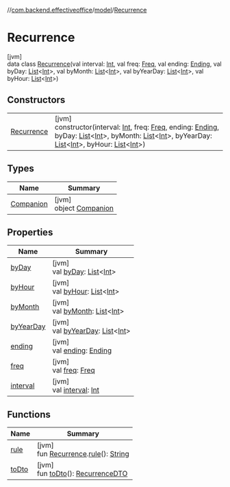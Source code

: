 //[com.backend.effectiveoffice](../../../index.md)/[model](../index.md)/[Recurrence](index.md)

# Recurrence

[jvm]\
data class [Recurrence](index.md)(val interval: [Int](https://kotlinlang.org/api/latest/jvm/stdlib/kotlin/-int/index.html), val freq: [Freq](../-freq/index.md), val ending: [Ending](../-ending/index.md), val byDay: [List](https://kotlinlang.org/api/latest/jvm/stdlib/kotlin.collections/-list/index.html)&lt;[Int](https://kotlinlang.org/api/latest/jvm/stdlib/kotlin/-int/index.html)&gt;, val byMonth: [List](https://kotlinlang.org/api/latest/jvm/stdlib/kotlin.collections/-list/index.html)&lt;[Int](https://kotlinlang.org/api/latest/jvm/stdlib/kotlin/-int/index.html)&gt;, val byYearDay: [List](https://kotlinlang.org/api/latest/jvm/stdlib/kotlin.collections/-list/index.html)&lt;[Int](https://kotlinlang.org/api/latest/jvm/stdlib/kotlin/-int/index.html)&gt;, val byHour: [List](https://kotlinlang.org/api/latest/jvm/stdlib/kotlin.collections/-list/index.html)&lt;[Int](https://kotlinlang.org/api/latest/jvm/stdlib/kotlin/-int/index.html)&gt;)

## Constructors

| | |
|---|---|
| [Recurrence](-recurrence.md) | [jvm]<br>constructor(interval: [Int](https://kotlinlang.org/api/latest/jvm/stdlib/kotlin/-int/index.html), freq: [Freq](../-freq/index.md), ending: [Ending](../-ending/index.md), byDay: [List](https://kotlinlang.org/api/latest/jvm/stdlib/kotlin.collections/-list/index.html)&lt;[Int](https://kotlinlang.org/api/latest/jvm/stdlib/kotlin/-int/index.html)&gt;, byMonth: [List](https://kotlinlang.org/api/latest/jvm/stdlib/kotlin.collections/-list/index.html)&lt;[Int](https://kotlinlang.org/api/latest/jvm/stdlib/kotlin/-int/index.html)&gt;, byYearDay: [List](https://kotlinlang.org/api/latest/jvm/stdlib/kotlin.collections/-list/index.html)&lt;[Int](https://kotlinlang.org/api/latest/jvm/stdlib/kotlin/-int/index.html)&gt;, byHour: [List](https://kotlinlang.org/api/latest/jvm/stdlib/kotlin.collections/-list/index.html)&lt;[Int](https://kotlinlang.org/api/latest/jvm/stdlib/kotlin/-int/index.html)&gt;) |

## Types

| Name | Summary |
|---|---|
| [Companion](-companion/index.md) | [jvm]<br>object [Companion](-companion/index.md) |

## Properties

| Name | Summary |
|---|---|
| [byDay](by-day.md) | [jvm]<br>val [byDay](by-day.md): [List](https://kotlinlang.org/api/latest/jvm/stdlib/kotlin.collections/-list/index.html)&lt;[Int](https://kotlinlang.org/api/latest/jvm/stdlib/kotlin/-int/index.html)&gt; |
| [byHour](by-hour.md) | [jvm]<br>val [byHour](by-hour.md): [List](https://kotlinlang.org/api/latest/jvm/stdlib/kotlin.collections/-list/index.html)&lt;[Int](https://kotlinlang.org/api/latest/jvm/stdlib/kotlin/-int/index.html)&gt; |
| [byMonth](by-month.md) | [jvm]<br>val [byMonth](by-month.md): [List](https://kotlinlang.org/api/latest/jvm/stdlib/kotlin.collections/-list/index.html)&lt;[Int](https://kotlinlang.org/api/latest/jvm/stdlib/kotlin/-int/index.html)&gt; |
| [byYearDay](by-year-day.md) | [jvm]<br>val [byYearDay](by-year-day.md): [List](https://kotlinlang.org/api/latest/jvm/stdlib/kotlin.collections/-list/index.html)&lt;[Int](https://kotlinlang.org/api/latest/jvm/stdlib/kotlin/-int/index.html)&gt; |
| [ending](ending.md) | [jvm]<br>val [ending](ending.md): [Ending](../-ending/index.md) |
| [freq](freq.md) | [jvm]<br>val [freq](freq.md): [Freq](../-freq/index.md) |
| [interval](interval.md) | [jvm]<br>val [interval](interval.md): [Int](https://kotlinlang.org/api/latest/jvm/stdlib/kotlin/-int/index.html) |

## Functions

| Name | Summary |
|---|---|
| [rule](../../office.effective.features.booking.converters/-recurrence-rule-factory/rule.md) | [jvm]<br>fun [Recurrence](index.md).[rule](../../office.effective.features.booking.converters/-recurrence-rule-factory/rule.md)(): [String](https://kotlinlang.org/api/latest/jvm/stdlib/kotlin/-string/index.html) |
| [toDto](to-dto.md) | [jvm]<br>fun [toDto](to-dto.md)(): [RecurrenceDTO](../-recurrence-d-t-o/index.md) |
